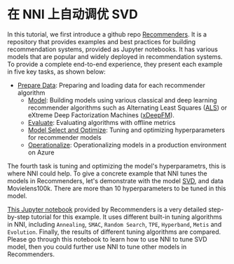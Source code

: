 # 在 NNI 上自动调优 SVD

In this tutorial, we first introduce a github repo [Recommenders](https://github.com/Microsoft/Recommenders). It is a repository that provides examples and best practices for building recommendation systems, provided as Jupyter notebooks. It has various models that are popular and widely deployed in recommendation systems. To provide a complete end-to-end experience, they present each example in five key tasks, as shown below:

- [Prepare Data](https://github.com/Microsoft/Recommenders/blob/master/notebooks/01_prepare_data/README.md): Preparing and loading data for each recommender algorithm 
    - [Model](https://github.com/Microsoft/Recommenders/blob/master/notebooks/02_model/README.md): Building models using various classical and deep learning recommender algorithms such as Alternating Least Squares ([ALS](https://spark.apache.org/docs/latest/api/python/_modules/pyspark/ml/recommendation.html#ALS)) or eXtreme Deep Factorization Machines ([xDeepFM](https://arxiv.org/abs/1803.05170)).
    - [Evaluate](https://github.com/Microsoft/Recommenders/blob/master/notebooks/03_evaluate/README.md): Evaluating algorithms with offline metrics
    - [Model Select and Optimize](https://github.com/Microsoft/Recommenders/blob/master/notebooks/04_model_select_and_optimize/README.md): Tuning and optimizing hyperparameters for recommender models
    - [Operationalize](https://github.com/Microsoft/Recommenders/blob/master/notebooks/05_operationalize/README.md): Operationalizing models in a production environment on Azure

The fourth task is tuning and optimizing the model's hyperparametrs, this is where NNI could help. To give a concrete example that NNI tunes the models in Recommenders, let's demonstrate with the model [SVD](https://github.com/Microsoft/Recommenders/blob/master/notebooks/02_model/surprise_svd_deep_dive.ipynb), and data Movielens100k. There are more than 10 hyperparameters to be tuned in this model.

[This Jupyter notebook](https://github.com/Microsoft/Recommenders/blob/master/notebooks/04_model_select_and_optimize/nni_surprise_svd.ipynb) provided by Recommenders is a very detailed step-by-step tutorial for this example. It uses different built-in tuning algorithms in NNI, including `Annealing`, `SMAC`, `Random Search`, `TPE`, `Hyperband`, `Metis` and `Evolution`. Finally, the results of different tuning algorithms are compared. Please go through this notebook to learn how to use NNI to tune SVD model, then you could further use NNI to tune other models in Recommenders.